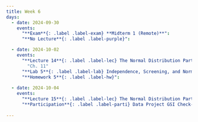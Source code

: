 ```yaml
---
title: Week 6
days:
  - date: 2024-09-30
    events:
      "**Exam**{: .label .label-exam} **Midterm 1 (Remote)**":
      "**No Lecture**{: .label .label-purple}":

  - date: 2024-10-02
    events:
      "**Lecture 14**{: .label .label-lec} The Normal Distribution Part I ": 
        "Ch. 11"
      "**Lab 5**{: .label .label-lab} Independence, Screening, and Normal Distribution (Due Oct 4th)":
      "**Homework 5**{: .label .label-hw}":
      
  - date: 2024-10-04
    events:
      "**Lecture 15**{: .label .label-lec} The Normal Distribution Part II ":
      "**Participation**{: .label .label-parti} Data Project GSI Check-In ":
      
---
```


